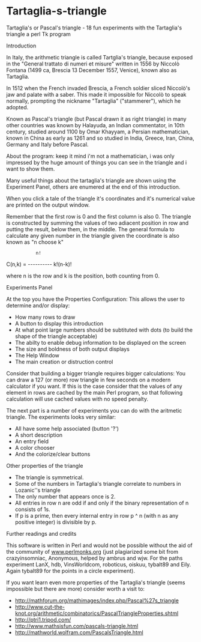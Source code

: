 # Tartaglia-s-triangle
Tartaglia's or Pascal's triangle - 18 fun experiments with the Tartaglia's triangle a perl Tk program

 Introduction

In Italy, the arithmetic triangle is called Tartglia's triangle, because exposed in the "General trattato di numeri et misure" written in 1556 by Niccolò Fontana (1499 ca, Brescia 13 December 1557, Venice), known also as Tartaglia.

In 1512 when the French invaded Brescia, a French soldier sliced Niccolò's jaw and palate with a saber. This made it impossible for Niccolò to speak normally, prompting the nickname "Tartaglia" ("stammerer"), which he adopted.

Known as Pascal's triangle (but Pascal drawn it as right triangle) in many other countries was known by Halayuda, an Indian commentator, in 10th century, studied around 1100 by Omar Khayyam, a Persian mathematician, known in China as early as 1261 and so studied in India, Greece, Iran, China, Germany and Italy before Pascal.

About the program: keep it mind i'm not a mathematician, i was only impressed by the huge amount of things you can see in the triangle and i want to show them.

Many useful things about the tartaglia's triangle are shown using the Experiment Panel, others are enumered at the end of this introduction.

When you click a tale of the triangle it's coordinates and it's numerical value are printed on the output window.

Remember that the first row is 0 and the first column is also 0. The triangle is constructed by summing the values of two adiacent position in row and putting the result, below them, in the middle. The general formula to calculate any given number in the triangle given the coordinate is also known as "n choose k"

               n!
 C(n,k) =  ----------
            k!(n-k)!


where n is the row and k is the position, both counting from 0.



Experiments Panel 

At the top you have the Properties Configuration: This allows the user to determine and/or display:
 * How many rows to draw
 * A button to display this introduction
 * At what point large numbers should be subtituted with dots (to build the shape of the triangle acceptable)
 * The abilty to enable debug information to be displayed on the screen
 * The size and boldness of both output displays
 * The Help Window
 * The main creation or distruction control

Consider that building a bigger triangle requires bigger calculations: You can draw a 127 (or more) row triangle in few seconds on a modern calculator if you want.
If this is the case consider that the values of any element in rows are cached by the main Perl program, so that following calculation will use cached values with no speed penalty.

The next part is a number of experiments you can do with the aritmetic triangle.
The experiments looks very similar:
 * All have some help associated (button '?')
 * A short description
 * An entry field
 * A color chooser
 * And the colorize/clear buttons


 Other properties of the triangle 

* The triangle is symmetrical.
* Some of the numbers in Tartaglia's triangle correlate to numbers in Lozanic''s triangle
* The only number that appears once is 2.
* All entries in row n are odd if and only if the binary representation of n consists of 1s.
* If p is a prime, then every internal entry in row p ^ n (with n as any positive integer) is divisible by p.



 Further readings and credits

This software is written in Perl and would not be possible without the aid of the community of www.perlmonks.org (just plagiarized some bit from crazyinsomniac, Anonymous, helped by ambrus and wjw. For the paths experiment LanX, hdb, VinsWorldcom, roboticus, oiskuu, tybalt89 and Eily. Again tybalt89 for the points in a circle experiment).

If you want learn even more properties of the Tartaglia's triangle (seems impossible but there are more) consider worth a visit to:

* http://mathforum.org/mathimages/index.php/Pascal%27s_triangle
* http://www.cut-the-knot.org/arithmetic/combinatorics/PascalTriangleProperties.shtml
* http://ptri1.tripod.com/
* http://www.mathsisfun.com/pascals-triangle.html
* http://mathworld.wolfram.com/PascalsTriangle.html

